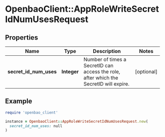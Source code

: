 # OpenbaoClient::AppRoleWriteSecretIdNumUsesRequest

## Properties

| Name | Type | Description | Notes |
| ---- | ---- | ----------- | ----- |
| **secret_id_num_uses** | **Integer** | Number of times a SecretID can access the role, after which the SecretID will expire. | [optional] |

## Example

```ruby
require 'openbao_client'

instance = OpenbaoClient::AppRoleWriteSecretIdNumUsesRequest.new(
  secret_id_num_uses: null
)
```

